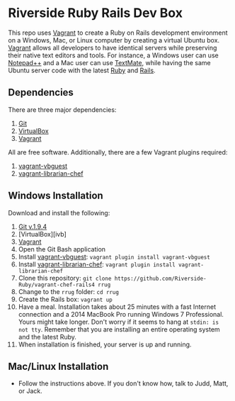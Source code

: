 # Riverside Ruby Rails Dev Box
This repo uses [Vagrant][vag] to create a Ruby on Rails development environment on a Windows, Mac, or Linux computer by creating a virtual Ubuntu box. [Vagrant][vag] allows all developers to have identical servers while preserving their native text editors and tools. For instance, a Windows user can use [Notepad++][npp] and a Mac user can use [TextMate][tm], while having the same Ubuntu server code with the latest [Ruby][rb] and [Rails][ror].

## Dependencies
There are three major dependencies:

1. [Git][git]
2. [VirtualBox][vb]
3. [Vagrant][vag]

All are free software. Additionally, there are a few Vagrant plugins required:

1. [vagrant-vbguest][vbg]
2. [vagrant-librarian-chef][vlc]

## Windows Installation
Download and install the following:

1. [Git v.1.9.4][wingit]
2. [VirtualBox][ivb]
3. [Vagrant][winvag]
4. Open the Git Bash application
5. Install [vagrant-vbguest][vbg]: `vagrant plugin install vagrant-vbguest`
6. Install [vagrant-librarian-chef][vlc]: `vagrant plugin install vagrant-librarian-chef`
5. Clone this repository: `git clone https://github.com/Riverside-Ruby/vagrant-chef-rails4 rrug`
6. Change to the `rrug` folder: `cd rrug`
7. Create the Rails box: `vagrant up`
8. Have a meal. Installation takes about 25 minutes with a fast Internet connection and a 2014 MacBook Pro running Windows 7 Professional. Yours might take longer. Don't worry if it seems to hang at `stdin: is not tty`. Remember that you are installing an entire operating system and the latest Ruby.
9. When installation is finished, your server is up and running.

## Mac/Linux Installation
- Follow the instructions above. If you don't know how, talk to Judd, Matt, or Jack.

[brew]: http://brew.sh/
[wingit]: http://git-scm.com/download/win
[winvag]: http://www.vagrantup.com/downloads.html
[git]: http://git-scm.com/
[vb]: https://www.virtualbox.org/
[vag]: http://www.vagrantup.com/
[vbg]: https://github.com/dotless-de/vagrant-vbguest
[vlc]: https://github.com/jimmycuadra/vagrant-librarian-chef
[npp]: http://notepad-plus-plus.org/
[tm]: http://macromates.com/
[rb]: https://www.ruby-lang.org/en/
[ror]: http://rubyonrails.org/
